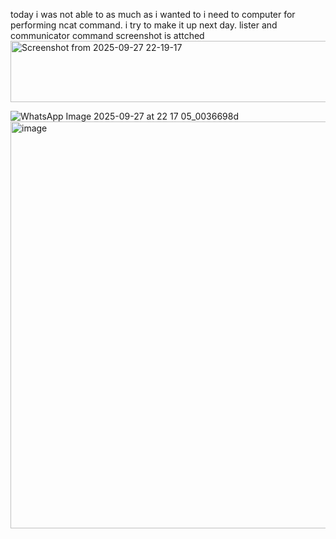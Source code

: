 today i was not able to as much as i wanted to i need to computer for performing ncat command.
i try to make it up next day.
lister and communicator command screenshot is attched 
<img width="601" height="98" alt="Screenshot from 2025-09-27 22-19-17" src="https://github.com/user-attachments/assets/e2230875-86aa-4390-ab65-955dd8979cb9" />

![WhatsApp Image 2025-09-27 at 22 17 05_0036698d](https://github.com/user-attachments/assets/c01e8ab0-c0aa-4078-a64a-7ede9d13a087)
<img width="1896" height="651" alt="image" src="https://github.com/user-attachments/assets/3b16b0f5-bf63-43d1-9dc8-869f9d3545a7" />
